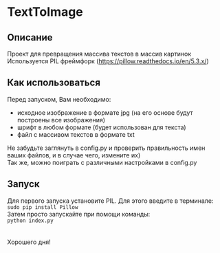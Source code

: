 # TextToImage #
## Описание ##
Проект для превращения массива текстов в массив картинок
Используется PIL фреймфорк (https://pillow.readthedocs.io/en/5.3.x/)

## Как использоваться ##
Перед запуском, Вам необходимо:
 - исходное изображение в формате jpg (на его основе будут построены все изображения)
 - шрифт в любом формате (будет использован для текста)
 - файл с массивом текстов в формате txt
 
Не забудьте заглянуть в config.py и проверить правильность имен ваших файлов, и в случае чего, измените их)
<br>
Так же, можно поиграть с различными настройками в config.py

## Запуск ##
Для первого запуска установите PIL. Для этого введите в терминале:
<br>
``` sudo pip install Pillow ```
<br>
Затем просто запускайте при помощи команды:
<br>
``` python index.py ```
<br>
<br><br>
Хорошего дня!
